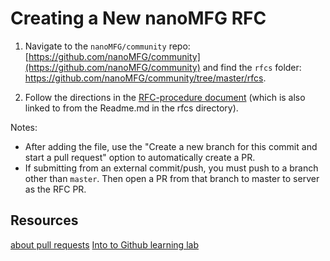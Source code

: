# Creating a New nanoMFG RFC

1. Navigate to the `nanoMFG/community` repo: [https://github.com/nanoMFG/community](https://github.com/nanoMFG/community) 
and find the `rfcs` folder: https://github.com/nanoMFG/community/tree/master/rfcs.

2. Follow the directions in the [RFC-procedure document](https://github.com/nanoMFG/community/blob/master/governance/RFC-process.md) 
(which is also linked to from the Readme.md in the rfcs directory).

Notes:  
* After adding the file, use the "Create a new branch for this commit and start a pull request" option to automatically create a PR.  
* If submitting from an external commit/push, you must push to a branch other than `master`.  Then open a PR from that branch to master to server as
the RFC PR.  

## Resources

[about pull requests](https://docs.github.com/en/free-pro-team@latest/github/collaborating-with-issues-and-pull-requests/about-pull-requests)
[Into to Github learning lab](https://lab.github.com/githubtraining/introduction-to-github)
